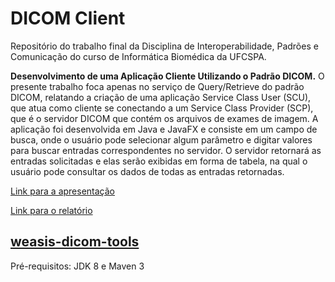 # DICOM Client #

Repositório do trabalho final da Disciplina de Interoperabilidade, Padrões e Comunicação do curso de Informática Biomédica da UFCSPA.

**Desenvolvimento de uma Aplicação Cliente Utilizando o Padrão DICOM.**
O presente trabalho foca apenas no serviço de Query/Retrieve do padrão DICOM, relatando a criação de uma aplicação Service Class User (SCU), que atua como cliente se conectando a um Service Class Provider (SCP), que é o servidor DICOM que contém os arquivos de exames de imagem.
A aplicação foi  desenvolvida em Java e JavaFX e consiste em um campo de busca, onde o usuário pode selecionar algum parâmetro e digitar valores para buscar entradas correspondentes no servidor. O servidor retornará as entradas solicitadas e elas serão exibidas em forma de tabela, na qual o usuário pode consultar os dados de todas as entradas retornadas.

[Link para a apresentação](https://docs.google.com/presentation/d/e/2PACX-1vQ9-Y0X0qntqxJSXS1WhHxN7eggFdW369gah-VgOzp_-lclBXZ7-FoIja_RevyGgLszL-lS8Rebw5Na/pub?start=false&loop=false&delayms=60000&slide=id.g281c42ea26_2_15) 

[Link para o relatório](https://drive.google.com/open?id=1afHViKaESfN3te9UcsYSCzt72AyXYUna)



## [weasis-dicom-tools](https://github.com/nroduit/weasis-dicom-tools ) ##
Pré-requisitos: JDK 8 e Maven 3
